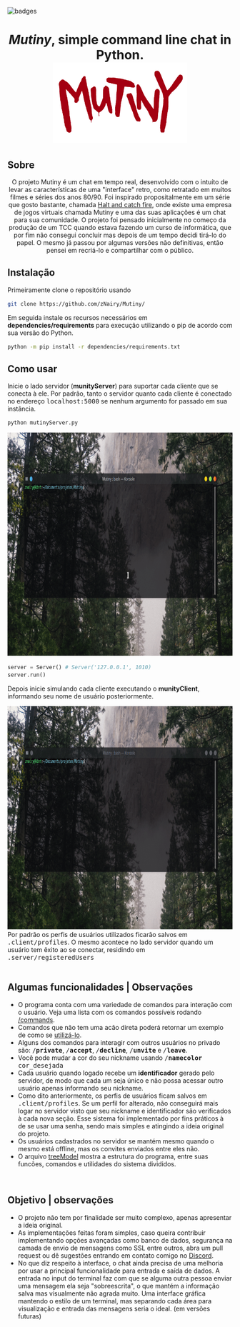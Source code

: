 ![badges](https://img.shields.io/badge/Python-v3.8-red)
<h1 align='center'><i>Mutiny</i>, simple command line chat in Python.<br><img src='./img/MutinyLogo.png' height='180'></h1>

## Sobre
<p align='center'> O projeto Mutiny é um chat em tempo real, desenvolvido com o intuíto de levar as características de uma "interface" retro, como retratado em muitos filmes e séries dos anos 80/90. Foi inspirado propositalmente em um série que gosto bastante, chamada <a target='_blank' href="https://pt.wikipedia.org/wiki/Halt_and_Catch_Fire_(s%C3%A9rie_de_televis%C3%A3o)"> Halt and catch fire</a>, onde existe uma empresa de jogos virtuais chamada Mutiny e uma das suas aplicações é um chat para sua comunidade.
O projeto foi pensado inicialmente no começo da produção de um TCC quando estava fazendo um curso de informática, que por fim não consegui concluir mas depois de um tempo decidi tirá-lo do papel. O mesmo já passou por algumas versões não definitivas, então pensei em recriá-lo e compartilhar com o público.</p>

## Instalação
Primeiramente clone o repositório usando
```bash
git clone https://github.com/zNairy/Mutiny/
```
Em seguida instale os recursos necessários em <b>dependencies/requirements</b> para execução utilizando o pip de acordo com sua versão do Python.
```bash
python -m pip install -r dependencies/requirements.txt
```

## Como usar
Inicie o lado servidor (<b>munityServer</b>) para suportar cada cliente que se conecta à ele. Por padrão, tanto o servidor quanto cada cliente é conectado no endereço <tt>localhost:5000</tt> se nenhum argumento for passado em sua instância.
```bash
python mutinyServer.py
```

<img src="./img/runserverdemo.gif" height="500" width="900">

```python
server = Server() # Server('127.0.0.1', 1010)
server.run()
```

Depois inicie simulando cada cliente executando o <b>munityClient</b>, informando seu nome de usuário posteriormente.

<img src="./img/runclientdemo.gif" height="500" width="900">
<br>Por padrão os perfis de usuários utilizados ficarão salvos em <tt>.client/profiles</tt>. O mesmo acontece no lado servidor quando um usuário tem êxito ao se conectar, residindo em <tt>.server/registeredUsers</tt><br>

<br>

## Algumas funcionalidades | Observações
- O programa conta com uma variedade de comandos para interação com o usuário. Veja uma lista com os comandos possíveis rodando [/commands](./img/commands.gif).
- Comandos que não tem uma acão direta poderá retornar um exemplo de como se [utilizá-lo](./img/infocommands.gif).
- Alguns dos comandos para interagir com outros usuários no privado são: <tt>/<b>private</b></tt>, <tt>/<b>accept</b></tt>, <tt>/<b>decline</b></tt>, <tt>/<b>unvite</b></tt> e <tt>/<b>leave</b></tt>.
- Você pode mudar a cor do seu nickname usando <tt>/<b>namecolor</b> cor_desejada</tt>
- Cada usuário quando logado recebe um <b>identificador</b> gerado pelo servidor, de modo que cada um seja único e não possa acessar outro usuário apenas informando seu nickname.
- Como dito anteriormente, os perfis de usuários ficam salvos em <tt>.client/profiles</tt>. Se um perfil for alterado, não conseguirá mais logar no servidor visto que seu nickname e identificador são verificados à cada nova seção. Esse sistema foi implementado por fins práticos à de se usar uma senha, sendo mais simples e atingindo a ideia original do projeto.
- Os usuários cadastrados no servidor se mantém mesmo quando o mesmo está offline, mas os convites enviados entre eles não.
- O arquivo [treeModel](./model/treeModel) mostra a estrutura do programa, entre suas funcões, comandos e utilidades do sistema divididos.<br>

<br>

## Objetivo | observações
- O projeto não tem por finalidade ser muito complexo, apenas apresentar a ideia original.
- As implementações feitas foram simples, caso queira contribuir implementando opções avançadas como banco de dados, segurança na camada de envio de mensagens como SSL entre outros, abra um pull request ou dê sugestões entrando em contato comigo no <a target='_blank' href='https://discord.com'>Discord</a>.
- No que diz respeito à interface, o chat ainda precisa de uma melhoria por usar a principal funcionalidade para entrada e saída de dados. A entrada no input do terminal faz com que se alguma outra pessoa enviar uma mensagem ela seja "sobreescrita", o que mantém a informação salva mas visualmente não agrada muito. Uma interface gráfica mantendo o estilo de um terminal, mas separando cada área para visualização e entrada das mensagens seria o ideal. (em versões futuras)